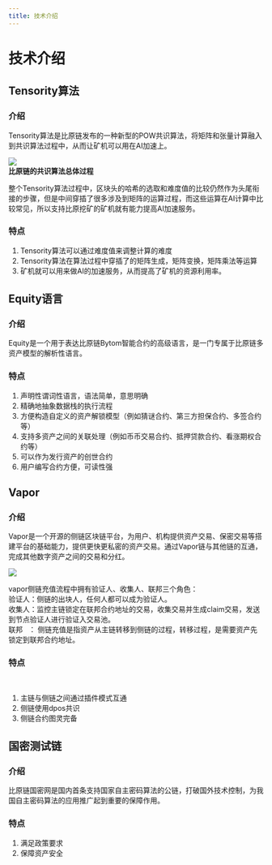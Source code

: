 ```yaml
---
title: 技术介绍
---
```


# 技术介绍

<a name="2eee08f9"></a>
## Tensority算法

<a name="61a3ec66"></a>
### 介绍

Tensority算法是比原链发布的一种新型的POW共识算法，将矩阵和张量计算融入到共识算法过程中，从而让矿机可以用在AI加速上。

[![](https://cdn.nlark.com/yuque/0/2019/png/241708/1554878637581-a36ffabe-379d-4fd9-98ea-f8acee90258c.png#align=left&display=inline&height=952&originHeight=952&originWidth=1678&size=0&status=done&width=1678)](https://cdn.8btc.com/wp-content/uploads/2018/05/201806070714107239.png)<br />**比原链的共识算法总体过程**

整个Tensority算法过程中，区块头的哈希的选取和难度值的比较仍然作为头尾衔接的步骤，但是中间穿插了很多涉及到矩阵的运算过程，而这些运算在AI计算中比较常见，所以支持比原挖矿的矿机就有能力提高AI加速服务。

<a name="b4d3c72e"></a>
### 特点

1. Tensority算法可以通过难度值来调整计算的难度
1. Tensority算法在算法过程中穿插了的矩阵生成，矩阵变换，矩阵乘法等运算
1. 矿机就可以用来做AI的加速服务，从而提高了矿机的资源利用率。

<a name="896e9cb7"></a>
## Equity语言

<a name="61a3ec66-1"></a>
### 介绍

Equity是一个用于表达比原链Bytom智能合约的高级语言，是一门专属于比原链多资产模型的解析性语言。

<a name="b4d3c72e-1"></a>
### 特点

1. 声明性谓词性语言，语法简单，意思明确
1. 精确地抽象数据栈的执行流程
1. 方便构造自定义的资产解锁模型（例如猜谜合约、第三方担保合约、多签合约等）
1. 支持多资产之间的关联处理（例如币币交易合约、抵押贷款合约、看涨期权合约等）
1. 可以作为发行资产的创世合约
1. 用户编写合约方便，可读性强

<a name="Vapor"></a>
## Vapor

<a name="61a3ec66-2"></a>
### 介绍

Vapor是一个开源的侧链区块链平台，为用户、机构提供资产交易、保密交易等搭建平台的基础能力，提供更快更私密的资产交易。通过Vapor链与其他链的互通，完成其他数字资产之间的交易和分红。


![](https://cdn.nlark.com/yuque/0/2019/png/241708/1554890410785-122b0ade-c0fe-4826-8695-99330b041e00.png#align=left&display=inline&height=519&originHeight=443&originWidth=637&status=done&width=746)

vapor侧链充值流程中拥有验证人、收集人、联邦三个角色：<br />验证人：侧链的出块人，任何人都可以成为验证人。<br />收集人：监控主链锁定在联邦合约地址的交易，收集交易并生成claim交易，发送到节点验证人进行验证入交易池。<br />联邦   ： 侧链充值是指资产从主链转移到侧链的过程，转移过程，是需要资产先锁定到联邦合约地址。

<a name="b4d3c72e-2"></a>
### 特点
 
1. 主链与侧链之间通过插件模式互通
1. 侧链使用dpos共识
1. 侧链合约图灵完备

<a name="27d53c60"></a>
## 国密测试链

<a name="61a3ec66-3"></a>
### 介绍

比原链国密网是国内首条支持国家自主密码算法的公链，打破国外技术控制，为我国自主密码算法的应用推广起到重要的保障作用。

<a name="b4d3c72e-3"></a>
### 特点

1. 满足政策要求
1. 保障资产安全
